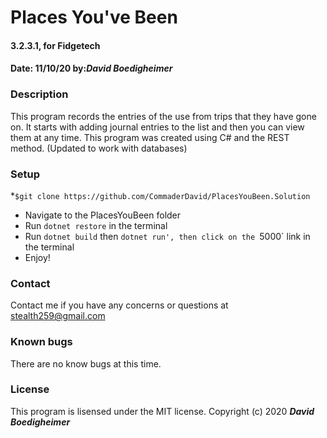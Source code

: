# Places You've Been
#### 3.2.3.1, for Fidgetech
#### Date: 11/10/20  by:_**David Boedigheimer**_
### Description
This program records the entries of the use from trips that they have gone on. It starts with adding journal entries to the list and then you can view them at any time. This program was created using C# and the REST method. (Updated to work with databases)
### Setup
*`$git clone https://github.com/CommaderDavid/PlacesYouBeen.Solution`
* Navigate to the PlacesYouBeen folder
* Run `dotnet restore` in the terminal
* Run `dotnet build` then `dotnet run', then click on the `5000` link in the terminal
* Enjoy!
### Contact
Contact me if you have any concerns or questions at stealth259@gmail.com
### Known bugs
There are no know bugs at this time.
### License
This program is lisensed under the MIT license.
Copyright (c) 2020 _**David Boedigheimer**_